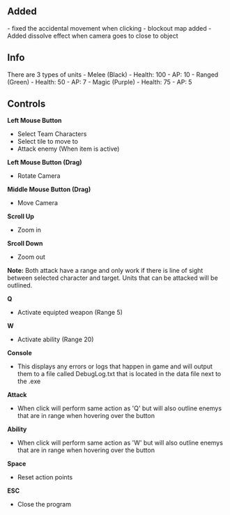 <h2>Added</h2>
- fixed the accidental movement when clicking
- blockout map added
- Added dissolve effect when camera goes to close to object


<h2>Info</h2>
There are 3 types of units
- Melee (Black)
  - Health: 100
  - AP: 10
- Ranged (Green)
  - Health: 50
  - AP: 7
- Magic (Purple)
  - Health: 75
  - AP: 5

<h2>Controls</h2>

<b>Left Mouse Button</b>
- Select Team Characters
- Select tile to move to
- Attack enemy (When item is active)

<b>Left Mouse Button (Drag)</b>
- Rotate Camera

<b>Middle Mouse Button (Drag)</b>
- Move Camera

<b>Scroll Up</b>
- Zoom in

<b>Srcoll Down</b>
- Zoom out

<b>Note:</b> Both attack have a range and only work if there is line of
sight between selected character and target. Units that can be attacked
will be outlined.

<b>Q</b>
- Activate equipted weapon (Range 5)

<b>W</b>
- Activate ability (Range 20)

<b>Console</b>
- This displays any errors or logs that happen in game and will output them to a file called DebugLog.txt that is located in the data file next to the .exe

<b>Attack</b>
- When click will perform same action as 'Q' but will also outline enemys that are in range when hovering over the button

<b>Ability</b>
- When click will perform same action as 'W' but will also outline enemys that are in range when hovering over the button


<b>Space</b>
- Reset action points

<b>ESC</b>
- Close the program





